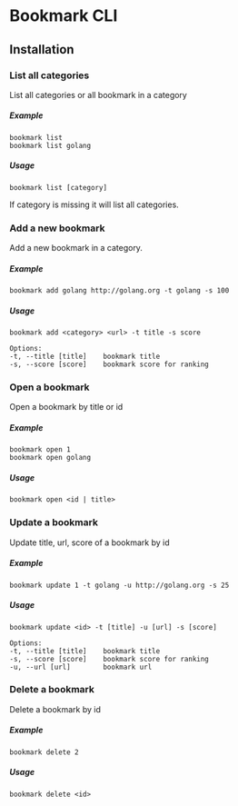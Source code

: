 # Bookmark CLI

## Installation

### List all categories

List all categories or all bookmark in a category
##### Example

```
bookmark list
bookmark list golang
```

##### Usage

```
bookmark list [category]
```

If category is missing it will list all categories.

### Add a new bookmark

Add a new bookmark in a category.
##### Example

```
bookmark add golang http://golang.org -t golang -s 100
```

##### Usage

```
bookmark add <category> <url> -t title -s score

Options:
-t, --title [title]    bookmark title
-s, --score [score]    bookmark score for ranking
```

### Open a bookmark

Open a bookmark by title or id
##### Example

```
bookmark open 1
bookmark open golang
```

##### Usage

```
bookmark open <id | title>
```

### Update a bookmark

Update title, url, score of a bookmark by id
##### Example

```
bookmark update 1 -t golang -u http://golang.org -s 25
```

##### Usage

```
bookmark update <id> -t [title] -u [url] -s [score]

Options:
-t, --title [title]    bookmark title
-s, --score [score]    bookmark score for ranking
-u, --url [url]        bookmark url
```

### Delete a bookmark

Delete a bookmark by id
##### Example

```
bookmark delete 2
```

##### Usage

```
bookmark delete <id>
```
